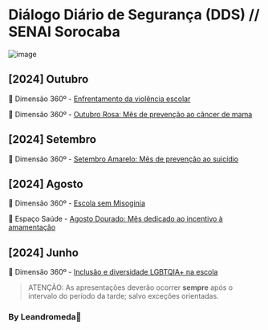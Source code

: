 # Diálogo Diário de Segurança (DDS) // SENAI Sorocaba

![image](https://github.com/user-attachments/assets/d6d12f26-7df7-4593-a7bc-1efd30784693)

## [2024] Outubro

🔗 Dimensão 360º - [Enfrentamento da violência escolar](https://github.com/user-attachments/files/17560189/Cartilha.-.Enfrentamento.da.Violencia.escolar.zip)

🔗 Dimensão 360º - [Outubro Rosa: Mês de prevenção ao câncer de mama](https://github.com/user-attachments/assets/28a826ad-ca15-4a6b-86aa-a143b9120e8a)

## [2024] Setembro

🔗 Dimensão 360º - [Setembro Amarelo: Mês de prevenção ao suicídio](https://we.tl/t-yLfNWTliMd)

## [2024] Agosto

🔗 Dimensão 360º - [Escola sem Misoginia](https://we.tl/t-pB0nLmVB4N)

🔗 Espaço Saúde - [Agosto Dourado: Mês dedicado ao incentivo à amamentação](https://github.com/user-attachments/assets/d3cc1b3c-7605-42a7-8814-5f9c5587aad5)

## [2024] Junho

🔗 Dimensão 360º - [Inclusão e diversidade LGBTQIA+ na escola](https://github.com/user-attachments/files/16760634/06-Campanha-mensal-Dimensao-360--JUNHO--Diversidade-na-escola---APRESENTACOES.pdf)

> ATENÇÃO: As apresentações deverão ocorrer **sempre** após o intervalo do período da tarde; salvo exceções orientadas.

### By Leandromeda🌹
